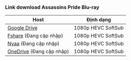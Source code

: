 ### **Link download Assassins Pride Blu-ray**

| Host          | Định dạng          |
| ------------- |:------------------:|
| [Google Drive](https://drive.google.com/drive/folders/1eopmXNqM0T37qjONMpi4ks_d6aCowIrE?usp=sharing)  | 1080p HEVC SoftSub |
| [Fshare]()  (Đang cập nhập)   	| 1080p HEVC SoftSub |
| [Nyaa]()   (Đang cập nhập)        | 1080p HEVC SoftSub |
| [OneDrive]()  (Đang cập nhập)    | 1080p HEVC SoftSub |
